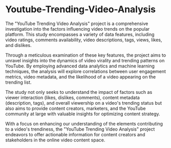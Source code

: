 # Youtube-Trending-Video-Analysis


The "YouTube Trending Video Analysis" project is a comprehensive investigation into the factors influencing video trends on the popular platform. This study encompasses a variety of data features, including video ratings, comments availability, video descriptions, tags, views, likes, and dislikes.

Through a meticulous examination of these key features, the project aims to unravel insights into the dynamics of video virality and trending patterns on YouTube. By employing advanced data analytics and machine learning techniques, the analysis will explore correlations between user engagement metrics, video metadata, and the likelihood of a video appearing on the trending list.

The study not only seeks to understand the impact of factors such as viewer interaction (likes, dislikes, comments), content metadata (description, tags), and overall viewership on a video's trending status but also aims to provide content creators, marketers, and the YouTube community at large with valuable insights for optimizing content strategy.

With a focus on enhancing our understanding of the elements contributing to a video's trendiness, the "YouTube Trending Video Analysis" project endeavors to offer actionable information for content creators and stakeholders in the online video content space.
